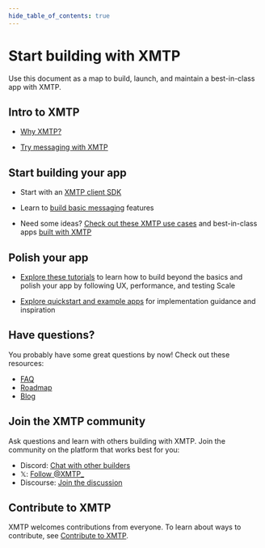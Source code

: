 ```yaml
---
hide_table_of_contents: true
---
```


# Start building with XMTP

Use this document as a map to build, launch, and maintain a best-in-class app with XMTP.

## Intro to XMTP

- [Why XMTP?](/docs/developer-quickstart)

- [Try messaging with XMTP](/docs/developer-quickstart#try-messaging-with-xmtp)

## Start building your app

- Start with an [XMTP client SDK](/docs/build/get-started/overview)

- Learn to [build basic messaging](/docs/build/get-started/overview) features

- Need some ideas? [Check out these XMTP use cases](/docs/use-cases/messaging) and best-in-class apps [built with XMTP](https://xmtp.org/)

## Polish your app

- [Explore these tutorials](/docs/get-featured) to learn how to build beyond the basics and polish your app by following UX, performance, and testing Scale

- [Explore quickstart and example apps](/docs/build/get-started/overview#quickstarts-) for implementation guidance and inspiration

## Have questions?

You probably have some great questions by now! Check out these resources:

- [FAQ](/docs/faq)
- [Roadmap](/roadmap)
- [Blog](/blog)

## Join the XMTP community

Ask questions and learn with others building with XMTP. Join the community on the platform that works best for you:

- Discord: [Chat with other builders](https://discord.gg/xmtp)
- 𝕏: [Follow @XMTP\_](https://x.com/xmtp_)
- Discourse: [Join the discussion](https://community.xmtp.org/)

## Contribute to XMTP

XMTP welcomes contributions from everyone. To learn about ways to contribute, see [Contribute to XMTP](/docs/contribute).
